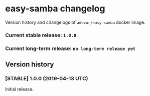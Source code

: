 
# easy-samba changelog
Version history and changelogs of `adevur/easy-samba` docker image.

### Current stable release: `1.0.0`

### Current long-term release: `no long-term release yet`

## Version history

### [STABLE] 1.0.0 (2019-04-13 UTC)
Initial release.

